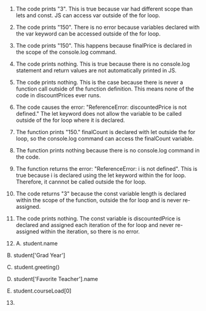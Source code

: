 1. The code prints "3". This is true because var had different scope than lets and const. JS can access var outside of the for loop.

2. The code prints "150". There is no error because variables declared with the var keyword can be accessed outside of the for loop.

3. The code prints "150". This happens because finalPrice is declared in the scope of the console.log command.

4. The code prints nothing. This is true because there is no console.log statement and return values are not automatically printed in JS.

5. The code prints nothing. This is the case because there is never a function call outside of the function definition. This means none of the code in discountPrices ever runs.

6. The code causes the error: "ReferenceError: discountedPrice is not defined." The let keyword does not allow the variable to be called outside of the for loop where it is declared.

7. The function prints "150." finalCount is declared with let outside the for loop, so the console.log command can access the finalCount variable.

8. The function prints nothing because there is no console.log command in the code.

9. The function returns the error: "ReferenceError: i is not defined". This is true because i is declared using the let keyword within the for loop. Therefore, it cannnot be called outside the for loop.

10. The code returns "3" because the const variable length is declared within the scope of the function, outside the for loop and is never re-assigned.

11. The code prints nothing. The const variable is discountedPrice is declared and assigned each iteration of the for loop and never re-assigned within the iteration, so there is no error.

12. A. student.name

B. student['Grad Year']

C. student.greeting()

D. student['Favorite Teacher'].name

E. student.courseLoad[0]

13. 